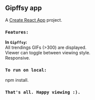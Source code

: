 
## Gipffsy app
A [Create React App](https://github.com/facebook/create-react-app) project.

### `Features:`
**In `Gipffsy`:**
<br />
All trendings GIFs (>300) are displayed.<br />
Viewer can toggle between viewing style. <br />
Responsive. <br />

### `To run on local:`
npm install.

### `That's all. Happy viewing :).`
